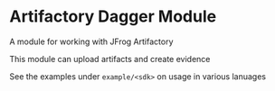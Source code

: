 # Artifactory Dagger Module

A module for working with JFrog Artifactory

This module can upload artifacts and create evidence

See the examples under `example/<sdk>` on usage in various lanuages
